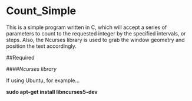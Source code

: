 # Count_Simple

This is a simple program written in C, which will accept a series of parameters to count to the requested integer by the specified intervals, or steps.  Also, the Ncurses library is used to grab the window geometry and position the text accordingly.

##Required

####*Ncurses library*

If using Ubuntu, for example... 

**sudo apt-get install libncurses5-dev**
